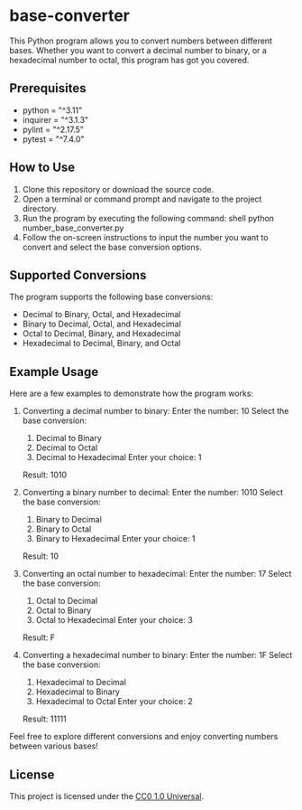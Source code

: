 # base-converter

This Python program allows you to convert numbers between different bases. Whether you want to convert a decimal number to binary, or a hexadecimal number to octal, this program has got you covered.

## Prerequisites

-   python = "^3.11"
-   inquirer = "^3.1.3"
-   pylint = "^2.17.5"
-   pytest = "^7.4.0"

## How to Use

1. Clone this repository or download the source code.
2. Open a terminal or command prompt and navigate to the project directory.
3. Run the program by executing the following command:
   shell
   python number_base_converter.py
4. Follow the on-screen instructions to input the number you want to convert and select the base conversion options.

## Supported Conversions

The program supports the following base conversions:

-   Decimal to Binary, Octal, and Hexadecimal
-   Binary to Decimal, Octal, and Hexadecimal
-   Octal to Decimal, Binary, and Hexadecimal
-   Hexadecimal to Decimal, Binary, and Octal

## Example Usage

Here are a few examples to demonstrate how the program works:

1. Converting a decimal number to binary:
   Enter the number: 10
   Select the base conversion:

    1. Decimal to Binary
    2. Decimal to Octal
    3. Decimal to Hexadecimal
       Enter your choice: 1

    Result: 1010

2. Converting a binary number to decimal:
   Enter the number: 1010
   Select the base conversion:

    1. Binary to Decimal
    2. Binary to Octal
    3. Binary to Hexadecimal
       Enter your choice: 1

    Result: 10

3. Converting an octal number to hexadecimal:
   Enter the number: 17
   Select the base conversion:

    1. Octal to Decimal
    2. Octal to Binary
    3. Octal to Hexadecimal
       Enter your choice: 3

    Result: F

4. Converting a hexadecimal number to binary:
   Enter the number: 1F
   Select the base conversion:

    1. Hexadecimal to Decimal
    2. Hexadecimal to Binary
    3. Hexadecimal to Octal
       Enter your choice: 2

    Result: 11111

Feel free to explore different conversions and enjoy converting numbers between various bases!

## License

This project is licensed under the [CC0 1.0 Universal](LICENSE).
